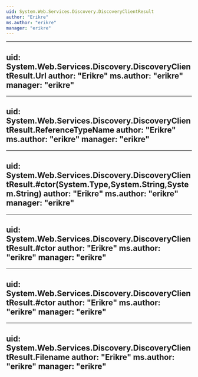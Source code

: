 ```yaml
---
uid: System.Web.Services.Discovery.DiscoveryClientResult
author: "Erikre"
ms.author: "erikre"
manager: "erikre"
---
```


---
uid: System.Web.Services.Discovery.DiscoveryClientResult.Url
author: "Erikre"
ms.author: "erikre"
manager: "erikre"
---

---
uid: System.Web.Services.Discovery.DiscoveryClientResult.ReferenceTypeName
author: "Erikre"
ms.author: "erikre"
manager: "erikre"
---

---
uid: System.Web.Services.Discovery.DiscoveryClientResult.#ctor(System.Type,System.String,System.String)
author: "Erikre"
ms.author: "erikre"
manager: "erikre"
---

---
uid: System.Web.Services.Discovery.DiscoveryClientResult.#ctor
author: "Erikre"
ms.author: "erikre"
manager: "erikre"
---

---
uid: System.Web.Services.Discovery.DiscoveryClientResult.#ctor
author: "Erikre"
ms.author: "erikre"
manager: "erikre"
---

---
uid: System.Web.Services.Discovery.DiscoveryClientResult.Filename
author: "Erikre"
ms.author: "erikre"
manager: "erikre"
---

